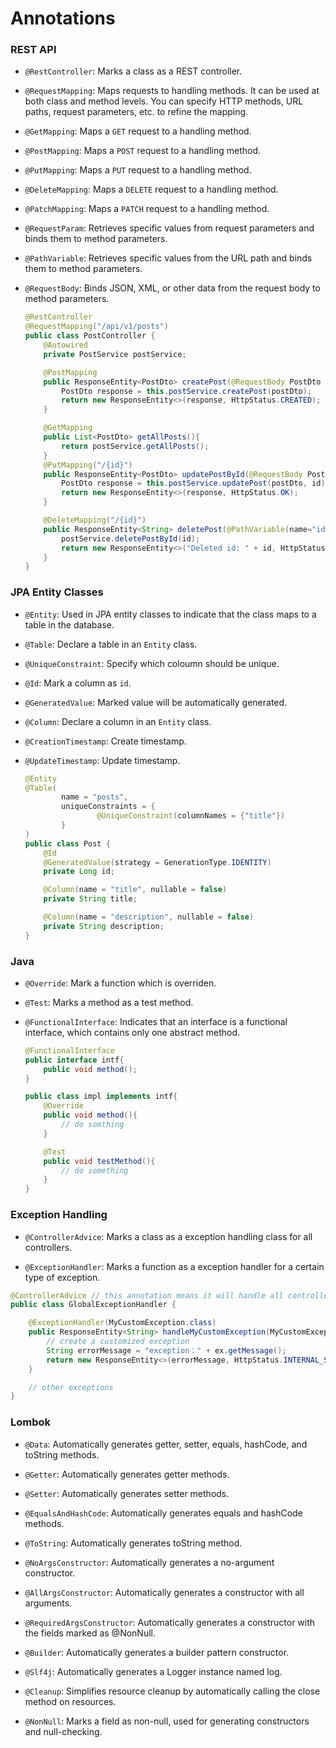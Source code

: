 # Annotations

### REST API

- `@RestController`: Marks a class as a REST controller.

- `@RequestMapping`: Maps requests to handling methods. It can be used at both class and method levels. You can specify HTTP methods, URL paths, request parameters, etc. to refine the mapping.

- `@GetMapping`: Maps a `GET` request to a handling method.

- `@PostMapping`: Maps a `POST` request to a handling method.

- `@PutMapping`: Maps a `PUT` request to a handling method.

- `@DeleteMapping`: Maps a `DELETE` request to a handling method.

- `@PatchMapping`: Maps a `PATCH` request to a handling method.

- `@RequestParam`: Retrieves specific values from request parameters and binds them to method parameters.

- `@PathVariable`: Retrieves specific values from the URL path and binds them to method parameters.

- `@RequestBody`: Binds JSON, XML, or other data from the request body to method parameters.

  ```java
  @RestController
  @RequestMapping("/api/v1/posts")
  public class PostController {
      @Autowired
      private PostService postService;

      @PostMapping
      public ResponseEntity<PostDto> createPost(@RequestBody PostDto postDto){
          PostDto response = this.postService.createPost(postDto);
          return new ResponseEntity<>(response, HttpStatus.CREATED);
      }

      @GetMapping
      public List<PostDto> getAllPosts(){
          return postService.getAllPosts();
      }
      @PutMapping("/{id}")
      public ResponseEntity<PostDto> updatePostById(@RequestBody PostDto postDto, @PathVariable(name="id") long id){
          PostDto response = this.postService.updatePost(postDto, id);
          return new ResponseEntity<>(response, HttpStatus.OK);
      }

      @DeleteMapping("/{id}")
      public ResponseEntity<String> deletePost(@PathVariable(name="id") long id){
          postService.deletePostById(id);
          return new ResponseEntity<>("Deleted id: " + id, HttpStatus.OK);
      }
  }
  ```

### JPA Entity Classes

- `@Entity`: Used in JPA entity classes to indicate that the class maps to a table in the database.

- `@Table`: Declare a table in an `Entity` class.

- `@UniqueConstraint`: Specify which coloumn should be unique.

- `@Id`: Mark a column as `id`.

- `@GeneratedValue`: Marked value will be automatically generated.

- `@Column`: Declare a column in an `Entity` class.

- `@CreationTimestamp`: Create timestamp.

- `@UpdateTimestamp`: Update timestamp.

  ```java
  @Entity
  @Table(
          name = "posts",
          uniqueConstraints = {
                  @UniqueConstraint(columnNames = {"title"})
          }
  )
  public class Post {
      @Id
      @GeneratedValue(strategy = GenerationType.IDENTITY)
      private Long id;

      @Column(name = "title", nullable = false)
      private String title;

      @Column(name = "description", nullable = false)
      private String description;
  }
  ```

### Java

- `@Override`: Mark a function which is overriden.

- `@Test`: Marks a method as a test method.

- `@FunctionalInterface`: Indicates that an interface is a functional interface, which contains only one abstract method.

  ```java
  @FunctionalInterface
  public interface intf{
      public void method();
  }

  public class impl implements intf{
      @Override
      public void method(){
          // do somthing
      }

      @Test
      public void testMethod(){
          // do something
      }
  }
  ```
### Exception Handling

- `@ControllerAdvice`: Marks a class as a exception handling class for all controllers.  

- `@ExceptionHandler`: Marks a function as a exception handler for a certain type of exception.  

```java
@ControllerAdvice // this annotation means it will handle all controller exceptions
public class GlobalExceptionHandler {

    @ExceptionHandler(MyCustomException.class)
    public ResponseEntity<String> handleMyCustomException(MyCustomException ex) {
        // create a customized exception
        String errorMessage = "exception：" + ex.getMessage();
        return new ResponseEntity<>(errorMessage, HttpStatus.INTERNAL_SERVER_ERROR);
    }

    // other exceptions
}
```

### Lombok

- `@Data`: Automatically generates getter, setter, equals, hashCode, and toString methods.

- `@Getter`: Automatically generates getter methods.

- `@Setter`: Automatically generates setter methods.

- `@EqualsAndHashCode`: Automatically generates equals and hashCode methods.

- `@ToString`: Automatically generates toString method.

- `@NoArgsConstructor`: Automatically generates a no-argument constructor.

- `@AllArgsConstructor`: Automatically generates a constructor with all arguments.

- `@RequiredArgsConstructor`: Automatically generates a constructor with the fields marked as @NonNull.

- `@Builder`: Automatically generates a builder pattern constructor.

- `@Slf4j`: Automatically generates a Logger instance named log.

- `@Cleanup`: Simplifies resource cleanup by automatically calling the close method on resources.

- `@NonNull`: Marks a field as non-null, used for generating constructors and null-checking.